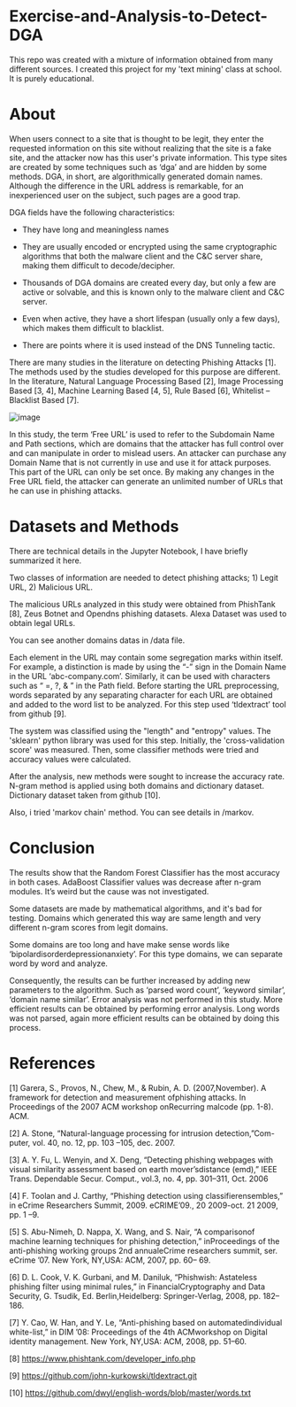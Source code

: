 # Exercise-and-Analysis-to-Detect-DGA

This repo was created with a mixture of information obtained from many different sources. I created this project for my 'text mining' class at school. It is purely educational.

# About

When users connect to a site that is thought to be legit, they enter the requested information on this site without realizing that the site is a fake site, and the attacker now has this user's private information. This type sites are created by some techniques such as ‘dga’ and are hidden by some methods. DGA, in short, are algorithmically generated domain names. Although the difference in the URL address is remarkable, for an inexperienced user on the subject, such pages are a good trap.

DGA fields have the following characteristics:

 - They have long and meaningless names

 - They are usually encoded or encrypted using the same cryptographic algorithms that both the malware client and the C&C server share, making them difficult to decode/decipher.

 - Thousands of DGA domains are created every day, but only a few are active or solvable, and this is known only to the malware client and C&C server.

 - Even when active, they have a short lifespan (usually only a few days), which makes them difficult to blacklist.

 - There are points where it is used instead of the DNS Tunneling tactic.

There are many studies in the literature on detecting Phishing Attacks [1]. The methods used by the studies developed for this purpose are different. In the literature, Natural Language Processing Based [2], Image Processing Based [3, 4], Machine Learning Based [4, 5], Rule Based [6], Whitelist – Blacklist Based [7].

 ![image](https://user-images.githubusercontent.com/36304333/192251118-4a978924-d51f-49aa-8791-0a04355aa193.png)

In this study, the term ‘Free URL’ is used to refer to the Subdomain Name and Path sections, which are domains that the attacker has full control over and can manipulate in order to mislead users.
An attacker can purchase any Domain Name that is not currently in use and use it for attack purposes. This part of the URL can only be set once. By making any changes in the Free URL field, the attacker can generate an unlimited number of URLs that he can use in phishing attacks.

# Datasets and Methods

There are technical details in the Jupyter Notebook, I have briefly summarized it here.

Two classes of information are needed to detect phishing attacks; 1) Legit URL, 2) Malicious URL.

The malicious URLs analyzed in this study were obtained from PhishTank [8], Zeus Botnet and Opendns phishing datasets. Alexa Dataset was used to obtain legal URLs.

You can see another domains datas in /data file.

Each element in the URL may contain some segregation marks within itself. For example, a distinction is made by using the “-” sign in the Domain Name in the URL ‘abc-company.com’. Similarly, it can be used with characters such as “ =, ?, & ” in the Path field. Before starting the URL preprocessing, words separated by any separating character for each URL are obtained and added to the word list to be analyzed. For this step used ‘tldextract’ tool from github [9].

The system was classified using the "length" and "entropy" values. The 'sklearn' python library was used for this step. Initially, the 'cross-validation score' was measured. Then, some classifier methods were tried and accuracy values were calculated.

After the analysis, new methods were sought to increase the accuracy rate. N-gram method is applied using both domains and dictionary dataset. Dictionary dataset taken from github [10].

Also, i tried 'markov chain' method. You can see details in /markov. 

# Conclusion 

The results show that the Random Forest Classifier has the most accuracy in both cases. AdaBoost Classifier values was decrease after n-gram modules. It’s weird but the cause was not investigated.

Some datasets are made by mathematical algorithms, and it's bad for testing. Domains which generated this way are same length and very different n-gram scores from legit domains.

Some domains are too long and have make sense words like ‘bipolardisorderdepressionanxiety’. For this type domains, we can separate word by word and analyze.

Consequently, the results can be further increased by adding new parameters to the algorithm. Such as ‘parsed word count’, ‘keyword similar’, ‘domain name similar’. Error analysis was not performed in this study. More efficient results can be obtained by performing error analysis. Long words was not parsed, again more efficient results can be obtained by doing this process.



# References

[1]	Garera, S., Provos, N., Chew, M., & Rubin, A. D. (2007,November). A framework for detection and measurement ofphishing attacks. In Proceedings of the 2007 ACM workshop onRecurring malcode (pp. 1-8). ACM. 

[2]	A. Stone, “Natural-language processing for intrusion detection,”Com- puter, vol. 40, no. 12, pp. 103 –105, dec. 2007.

[3]	A. Y. Fu, L. Wenyin, and X. Deng, “Detecting phishing webpages with visual similarity assessment based on earth mover’sdistance (emd),” IEEE Trans. Dependable Secur. Comput., vol.3, no. 4, pp. 301–311, Oct. 2006

[4]	F. Toolan and J. Carthy, “Phishing detection using classifierensembles,” in eCrime Researchers Summit, 2009. eCRIME’09., 20 2009-oct. 21 2009, pp. 1 –9.

[5]	S. Abu-Nimeh, D. Nappa, X. Wang, and S. Nair, “A comparisonof machine learning techniques for phishing detection,” inProceedings of the anti-phishing working groups 2nd annualeCrime researchers summit, ser. eCrime ’07. New York, NY,USA: ACM, 2007, pp. 60– 69. 

[6]	D. L. Cook, V. K. Gurbani, and M. Daniluk, “Phishwish: Astateless phishing filter using minimal rules,” in FinancialCryptography and Data Security, G. Tsudik, Ed. Berlin,Heidelberg: Springer-Verlag, 2008, pp. 182–186.

[7]	Y. Cao, W. Han, and Y. Le, “Anti-phishing based on automatedindividual white-list,” in DIM ’08: Proceedings of the 4th ACMworkshop on Digital identity management. New York, NY,USA: ACM, 2008, pp. 51–60.

[8]	https://www.phishtank.com/developer_info.php 

[9]	https://github.com/john-kurkowski/tldextract.git 

[10]	https://github.com/dwyl/english-words/blob/master/words.txt 

